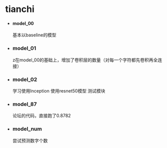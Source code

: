 # tianchi

+ #### model_00
	基本以baseline的模型
+ ### model_01
	z在model_00的基础上，增加了卷积层的数量（对每一个字符都先卷积再全连接）
+ ### model_02
	学习使用Inception
	使用resnet50模型
	测试模块
+ ### model_87
	论坛的代码，直接跑了0.8782
+ ### model_num
	尝试预测数字个数